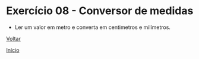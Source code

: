 # Exercício 08 - Conversor de medidas
- Ler um valor em metro e converta em centimetros e milímetros.

[Voltar](https://github.com/NandesLima/desafios-python/tree/main/02.%20Tratando%20dados%20e%20fazendo%20contas)

[Início](https://github.com/NandesLima/desafios-python)